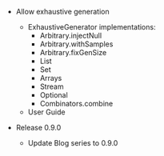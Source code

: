 -  Allow exhaustive generation
   - ExhaustiveGenerator implementations:
     - Arbitrary.injectNull
     - Arbitrary.withSamples
     - Arbitrary.fixGenSize
     - List
     - Set
     - Arrays
     - Stream
     - Optional
     - Combinators.combine
   - User Guide

- Release 0.9.0
    - Update Blog series to 0.9.0

